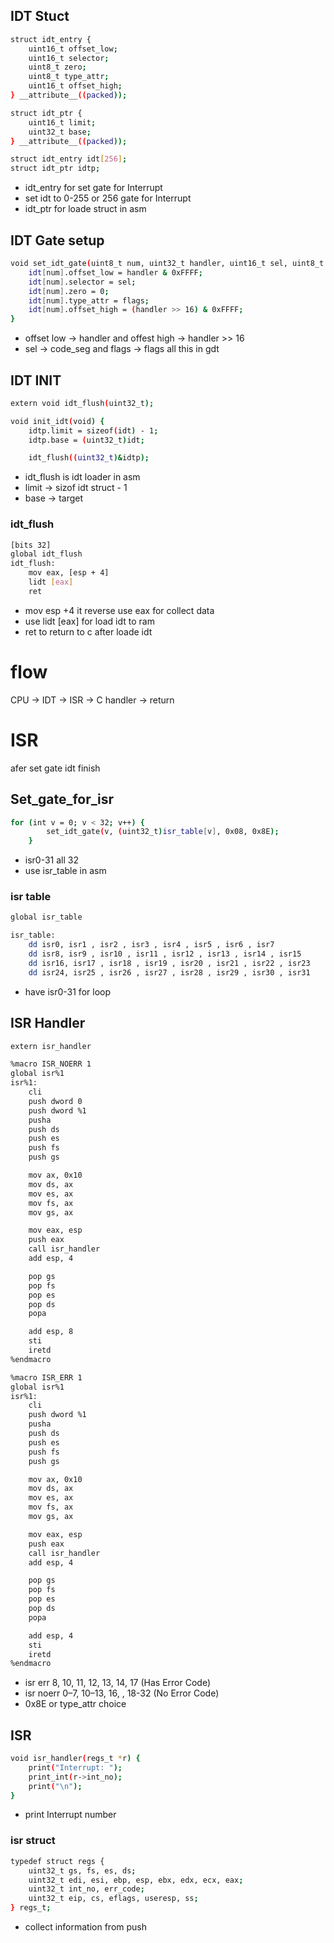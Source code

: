 ## IDT Stuct
```bash 
struct idt_entry {
    uint16_t offset_low;
    uint16_t selector;
    uint8_t zero;
    uint8_t type_attr;
    uint16_t offset_high;
} __attribute__((packed));

struct idt_ptr {
    uint16_t limit;
    uint32_t base;
} __attribute__((packed));

struct idt_entry idt[256];
struct idt_ptr idtp;

```
- idt_entry for set gate for Interrupt
- set idt to 0-255 or 256 gate for Interrupt
- idt_ptr for loade struct in asm 

## IDT Gate setup
```bash 
void set_idt_gate(uint8_t num, uint32_t handler, uint16_t sel, uint8_t flags) {
    idt[num].offset_low = handler & 0xFFFF;
    idt[num].selector = sel;
    idt[num].zero = 0;
    idt[num].type_attr = flags;
    idt[num].offset_high = (handler >> 16) & 0xFFFF;
}
```
- offset low -> handler and offest high -> handler >> 16
- sel -> code_seg and flags -> flags all this in gdt 

## IDT INIT
```bash 
extern void idt_flush(uint32_t);

void init_idt(void) {
    idtp.limit = sizeof(idt) - 1;
    idtp.base = (uint32_t)idt;

    idt_flush((uint32_t)&idtp);
```
- idt_flush is idt loader in asm
- limit -> sizof idt struct - 1
- base -> target
### idt_flush
```bash 
[bits 32]
global idt_flush
idt_flush:
    mov eax, [esp + 4]
    lidt [eax]
    ret
```
- mov esp +4 it reverse use eax for collect data
- use lidt [eax] for load idt to ram
- ret to return to c after loade idt

# flow
CPU → IDT → ISR → C handler → return

# ISR 
afer set gate idt finish

## Set_gate_for_isr
```bash 
for (int v = 0; v < 32; v++) {
        set_idt_gate(v, (uint32_t)isr_table[v], 0x08, 0x8E);
    }
```
- isr0-31 all 32
- use isr_table in asm 
### isr table
```bash 
global isr_table

isr_table:
    dd isr0, isr1 , isr2 , isr3 , isr4 , isr5 , isr6 , isr7
    dd isr8, isr9 , isr10 , isr11 , isr12 , isr13 , isr14 , isr15
    dd isr16, isr17 , isr18 , isr19 , isr20 , isr21 , isr22 , isr23
    dd isr24, isr25 , isr26 , isr27 , isr28 , isr29 , isr30 , isr31
```
- have isr0-31 for loop

## ISR Handler
```bash
extern isr_handler

%macro ISR_NOERR 1
global isr%1
isr%1:
    cli
    push dword 0 
    push dword %1
    pusha
    push ds
    push es
    push fs
    push gs

    mov ax, 0x10
    mov ds, ax
    mov es, ax
    mov fs, ax
    mov gs, ax

    mov eax, esp
    push eax
    call isr_handler
    add esp, 4

    pop gs
    pop fs
    pop es
    pop ds
    popa

    add esp, 8
    sti
    iretd
%endmacro

%macro ISR_ERR 1
global isr%1
isr%1:
    cli
    push dword %1
    pusha
    push ds
    push es
    push fs
    push gs

    mov ax, 0x10
    mov ds, ax
    mov es, ax
    mov fs, ax
    mov gs, ax

    mov eax, esp
    push eax
    call isr_handler
    add esp, 4

    pop gs
    pop fs
    pop es
    pop ds
    popa

    add esp, 4
    sti
    iretd
%endmacro
```
- isr err 8, 10, 11, 12, 13, 14, 17 (Has Error Code)
- isr noerr 0–7, 10–13, 16, , 18-32 (No Error Code)
- 0x8E or type_attr choice

## ISR
```bash 
void isr_handler(regs_t *r) {
    print("Interrupt: ");
    print_int(r->int_no);
    print("\n");
}
```
- print Interrupt number
### isr struct
```bash 
typedef struct regs {
    uint32_t gs, fs, es, ds; 
    uint32_t edi, esi, ebp, esp, ebx, edx, ecx, eax;
    uint32_t int_no, err_code; 
    uint32_t eip, cs, eflags, useresp, ss;   
} regs_t;
```
- collect information from push
